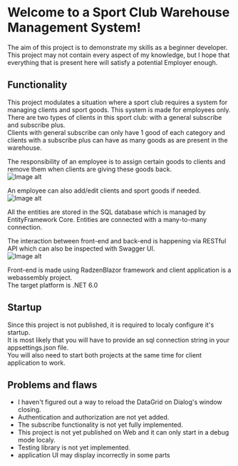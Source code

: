 ﻿# Welcome to a Sport Club Warehouse Management System!
The aim of this project is to demonstrate my skills as a beginner developer.    
This project may not contain every aspect of my knowledge, but I hope that everything that is present here will satisfy a potential Employer enough.    

## Functionality
This project modulates a situation where a sport club requires a system for managing clients and sport goods. This system is made for employees only.    
There are two types of clients in this sport club: with a general subscribe and subscribe plus.    
Clients with general subscribe can only have 1 good of each category and clients with a subscribe plus can have as many goods as are present in the warehouse.    

The responsibility of an employee is to assign certain goods to clients and remove them when clients are giving these goods back.    
![Image alt](clients.jpg)

An employee can also add/edit clients and sport goods if needed.    
![Image alt](addCustomer.jpg)

All the entities are stored in the SQL database which is managed by EntityFramework Core.
Entities are connected with a many-to-many connection.

The interaction between front-end and back-end is happening via RESTful API which can also be inspected with Swagger UI.    
![Image alt](swagger.jpg)

Front-end is made using RadzenBlazor framework and client application is a webassembly project.    
The target platform is .NET 6.0    

## Startup
Since this project is not published, it is required to localy configure it's startup.    
It is most likely that you will have to provide an sql connection string in your appsettings.json file.   
You will also need to start both projects at the same time for client application to work.

## Problems and flaws
- I haven't figured out a way to reload the DataGrid on Dialog's window closing.
- Authentication and authorization are not yet added.
- The subscribe functionality is not yet fully implemented.
- This project is not yet published on Web and it can only start in a debug mode localy.
- Testing library is not yet implemented.
- application UI may display incorrectly in some parts


